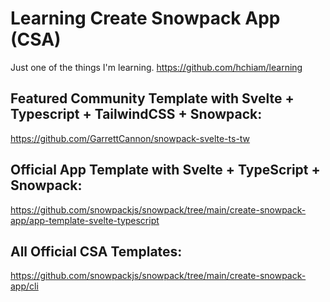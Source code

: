 # Learning Create Snowpack App (CSA)

Just one of the things I'm learning. <https://github.com/hchiam/learning>

## Featured Community Template with Svelte + Typescript + TailwindCSS + Snowpack:

https://github.com/GarrettCannon/snowpack-svelte-ts-tw

## Official App Template with Svelte + TypeScript + Snowpack:

https://github.com/snowpackjs/snowpack/tree/main/create-snowpack-app/app-template-svelte-typescript

## All Official CSA Templates:

https://github.com/snowpackjs/snowpack/tree/main/create-snowpack-app/cli
